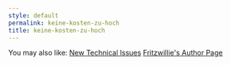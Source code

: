 ```yaml
---
style: default
permalink: keine-kosten-zu-hoch
title: keine-kosten-zu-hoch
---
```

You may also like:
[New Technical Issues](http://scp-wiki.net/new-technical-issues)
[Fritzwillie's Author Page](http://scp-wiki.net/fritzwillie-s-author-page)